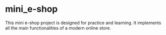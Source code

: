 # mini_e-shop
This mini e-shop project is designed for practice and learning. It implements all the main functionalities of a modern online store.
